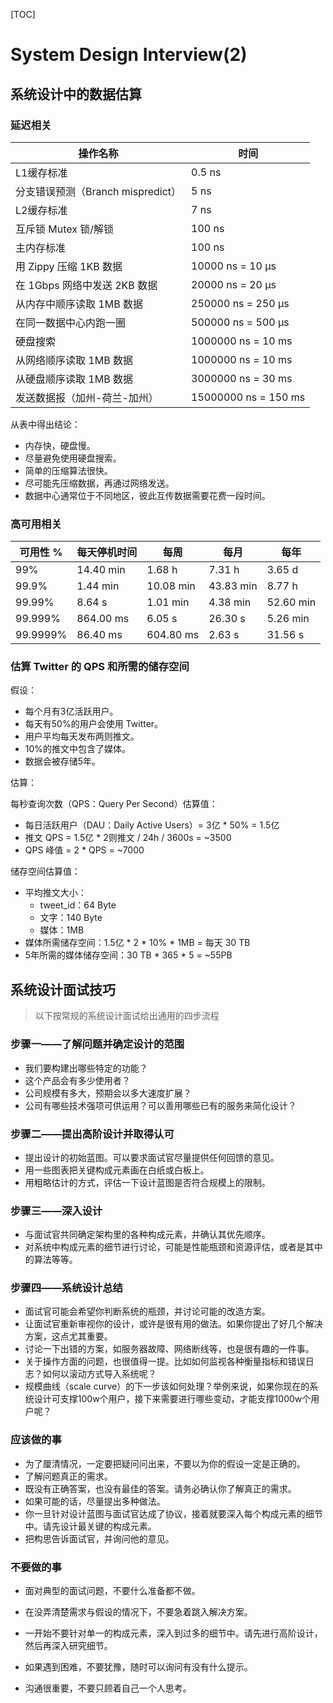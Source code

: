 [TOC]

# System Design Interview(2)

## 系统设计中的数据估算

### 延迟相关

| 操作名称                          | 时间                 |
| --------------------------------- | -------------------- |
| L1缓存标准                        | 0.5 ns               |
| 分支错误预测（Branch mispredict） | 5 ns                 |
| L2缓存标准                        | 7 ns                 |
| 互斥锁 Mutex 锁/解锁              | 100 ns               |
| 主内存标准                        | 100 ns               |
| 用 Zippy 压缩 1KB 数据            | 10000 ns = 10 μs     |
| 在 1Gbps 网络中发送 2KB 数据      | 20000 ns = 20 μs     |
| 从内存中顺序读取 1MB 数据         | 250000 ns = 250 μs   |
| 在同一数据中心内跑一圈            | 500000 ns = 500 μs   |
| 硬盘搜索                          | 1000000 ns = 10 ms   |
| 从网络顺序读取 1MB 数据           | 1000000 ns = 10 ms   |
| 从硬盘顺序读取 1MB 数据           | 3000000 ns = 30 ms   |
| 发送数据报（加州-荷兰-加州）      | 15000000 ns = 150 ms |

从表中得出结论：

- 内存快，硬盘慢。
- 尽量避免使用硬盘搜索。
- 简单的压缩算法很快。
- 尽可能先压缩数据，再通过网络发送。
- 数据中心通常位于不同地区，彼此互传数据需要花费一段时间。

### 高可用相关

| 可用性 % | 每天停机时间 | 每周      | 每月      | 每年      |
| -------- | ------------ | --------- | --------- | --------- |
| 99%      | 14.40 min    | 1.68 h    | 7.31 h    | 3.65 d    |
| 99.9%    | 1.44 min     | 10.08 min | 43.83 min | 8.77 h    |
| 99.99%   | 8.64 s       | 1.01 min  | 4.38 min  | 52.60 min |
| 99.999%  | 864.00 ms    | 6.05 s    | 26.30 s   | 5.26 min  |
| 99.9999% | 86.40 ms     | 604.80 ms | 2.63 s    | 31.56 s   |

### 估算 Twitter 的 QPS 和所需的储存空间

假设：

- 每个月有3亿活跃用户。
- 每天有50%的用户会使用 Twitter。
- 用户平均每天发布两则推文。
- 10%的推文中包含了媒体。
- 数据会被存储5年。

估算：

每秒查询次数（QPS：Query Per Second）估算值：

- 每日活跃用户（DAU：Daily Active Users）= 3亿 * 50% = 1.5亿
- 推文 QPS = 1.5亿 * 2则推文 / 24h / 3600s = ~3500
- QPS 峰值 = 2 * QPS = ~7000

储存空间估算值：

- 平均推文大小：
  - tweet_id：64 Byte
  - 文字：140 Byte
  - 媒体：1MB
- 媒体所需储存空间：1.5亿 * 2 * 10% * 1MB = 每天 30 TB
- 5年所需的媒体储存空间：30 TB * 365 * 5 = ~55PB

## 系统设计面试技巧

>  以下按常规的系统设计面试给出通用的四步流程

### 步骤一——了解问题并确定设计的范围

- 我们要构建出哪些特定的功能？
- 这个产品会有多少使用者？
- 公司规模有多大，预期会以多大速度扩展？
- 公司有哪些技术强项可供运用？可以善用哪些已有的服务来简化设计？

### 步骤二——提出高阶设计并取得认可

- 提出设计的初始蓝图。可以要求面试官尽量提供任何回馈的意见。
- 用一些图表把关键构成元素画在白纸或白板上。
- 用粗略估计的方式，评估一下设计蓝图是否符合规模上的限制。

### 步骤三——深入设计

- 与面试官共同确定架构里的各种构成元素，并确认其优先顺序。
- 对系统中构成元素的细节进行讨论，可能是性能瓶颈和资源评估，或者是其中的算法等等。

### 步骤四——系统设计总结

- 面试官可能会希望你判断系统的瓶颈，并讨论可能的改造方案。
- 让面试官重新审视你的设计，或许是很有用的做法。如果你提出了好几个解决方案，这点尤其重要。
- 讨论一下出错的方案，如服务器故障、网络断线等，也是很有趣的一件事。
- 关于操作方面的问题，也很值得一提。比如如何监视各种衡量指标和错误日志？如何以滚动方式导入系统呢？
- 规模曲线（scale curve）的下一步该如何处理？举例来说，如果你现在的系统设计可支撑100w个用户，接下来需要进行哪些变动，才能支撑1000w个用户呢？

### 应该做的事

- 为了厘清情况，一定要把疑问问出来，不要以为你的假设一定是正确的。
- 了解问题真正的需求。
- 既没有正确答案，也没有最佳的答案。请务必确认你了解真正的需求。
- 如果可能的话，尽量提出多种做法。
- 你一旦针对设计蓝图与面试官达成了协议，接着就要深入每个构成元素的细节中。请先设计最关键的构成元素。
- 把构思告诉面试官，并询问他的意见。

### 不要做的事

- 面对典型的面试问题，不要什么准备都不做。

- 在没弄清楚需求与假设的情况下，不要急着跳入解决方案。

- 一开始不要针对单一的构成元素，深入到过多的细节中。请先进行高阶设计，然后再深入研究细节。

- 如果遇到困难，不要犹豫，随时可以询问有没有什么提示。

- 沟通很重要，不要只顾着自己一个人思考。

  
